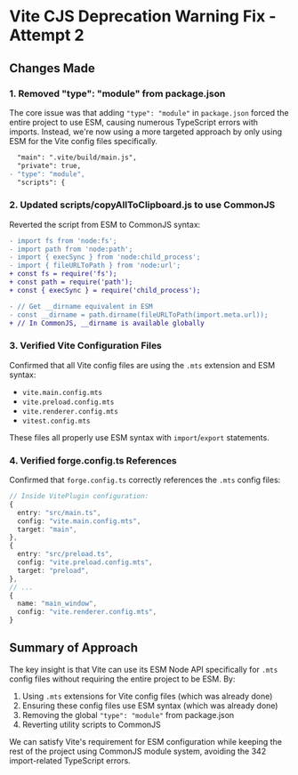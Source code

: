 # Vite CJS Deprecation Warning Fix - Attempt 2

## Changes Made

### 1. Removed "type": "module" from package.json

The core issue was that adding `"type": "module"` in `package.json` forced the entire project to use ESM, causing numerous TypeScript errors with imports. Instead, we're now using a more targeted approach by only using ESM for the Vite config files specifically.

```diff
  "main": ".vite/build/main.js",
  "private": true,
- "type": "module",
  "scripts": {
```

### 2. Updated scripts/copyAllToClipboard.js to use CommonJS

Reverted the script from ESM to CommonJS syntax:

```diff
- import fs from 'node:fs';
- import path from 'node:path';
- import { execSync } from 'node:child_process';
- import { fileURLToPath } from 'node:url';
+ const fs = require('fs');
+ const path = require('path');
+ const { execSync } = require('child_process');

- // Get __dirname equivalent in ESM
- const __dirname = path.dirname(fileURLToPath(import.meta.url));
+ // In CommonJS, __dirname is available globally
```

### 3. Verified Vite Configuration Files

Confirmed that all Vite config files are using the `.mts` extension and ESM syntax:
- `vite.main.config.mts`
- `vite.preload.config.mts`
- `vite.renderer.config.mts`
- `vitest.config.mts`

These files all properly use ESM syntax with `import`/`export` statements.

### 4. Verified forge.config.ts References

Confirmed that `forge.config.ts` correctly references the `.mts` config files:

```typescript
// Inside VitePlugin configuration:
{
  entry: "src/main.ts",
  config: "vite.main.config.mts",
  target: "main",
},
{
  entry: "src/preload.ts",
  config: "vite.preload.config.mts",
  target: "preload",
},
// ...
{
  name: "main_window",
  config: "vite.renderer.config.mts",
}
```

## Summary of Approach

The key insight is that Vite can use its ESM Node API specifically for `.mts` config files without requiring the entire project to be ESM. By:

1. Using `.mts` extensions for Vite config files (which was already done)
2. Ensuring these config files use ESM syntax (which was already done)
3. Removing the global `"type": "module"` from package.json
4. Reverting utility scripts to CommonJS

We can satisfy Vite's requirement for ESM configuration while keeping the rest of the project using CommonJS module system, avoiding the 342 import-related TypeScript errors.